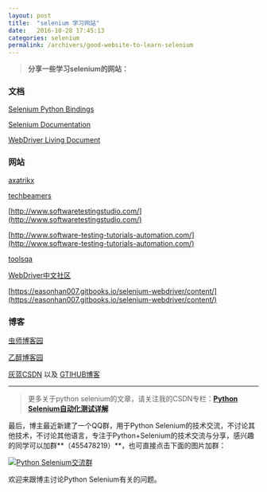 ```yaml
---
layout: post
title:  "selenium 学习网站"
date:   2016-10-28 17:45:13
categories: selenium
permalink: /archivers/good-website-to-learn-selenium
---
```


> **分享一些学习selenium的网站：**

### 文档

[Selenium Python Bindings](http://selenium-python.readthedocs.io/index.html)

[Selenium Documentation](https://seleniumhq.github.io/selenium/docs/api/py/api.html)

[WebDriver Living Document](https://www.w3.org/TR/webdriver/)


### 网站

[axatrikx](http://axatrikx.com/)

[techbeamers](http://www.techbeamers.com/)

[http://www.softwaretestingstudio.com/](http://www.softwaretestingstudio.com/)

[http://www.software-testing-tutorials-automation.com/](http://www.software-testing-tutorials-automation.com/)

[toolsqa](http://toolsqa.com/)

[WebDriver中文社区](http://www.webdriver.org/nav2/)

[https://easonhan007.gitbooks.io/selenium-webdriver/content/](https://easonhan007.gitbooks.io/selenium-webdriver/content/)

### 博客

[虫师博客园](http://www.cnblogs.com/fnng/)

[乙醇博客园](http://www.cnblogs.com/nbkhic/)

[灰蓝CSDN](http://blog.csdn.net/huilan_same) 以及 [GTIHUB博客](https://huilansame.github.io/)



*****

> 更多关于python selenium的文章，请关注我的CSDN专栏：**[Python Selenium自动化测试详解](http://blog.csdn.net/column/details/12694.html)**


最后，博主最近新建了一个QQ群，用于Python Selenium的技术交流，不讨论其他技术，不讨论其他语言，专注于Python+Selenium的技术交流与分享，感兴趣的同学可以加群**（455478219）**，也可直接点击下面的图片加群：

<a target="_blank" href="http://shang.qq.com/wpa/qunwpa?idkey=90801105d449b59723f93b7c51173840de66567e43dcd78fc58f170698636538"><img border="0" src="http://img.blog.csdn.net/20161020130233897" alt="Python Selenium交流群" title="Python Selenium交流群"></a>

欢迎来跟博主讨论Python Selenium有关的问题。
